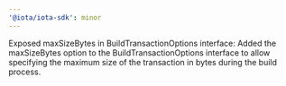 ```yaml
---
'@iota/iota-sdk': minor
---
```


Exposed maxSizeBytes in BuildTransactionOptions interface: Added the maxSizeBytes option to the BuildTransactionOptions interface to allow specifying the maximum size of the transaction in bytes during the build process.
